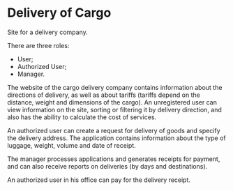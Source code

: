 # Delivery of Cargo

Site for a delivery company.

  There are three roles: 
* User;
* Authorized User;
* Manager.

The website of the cargo delivery company contains information about the directions of delivery, as well as about tariffs (tariffs depend on the distance, weight and dimensions of the cargo).
An unregistered user can view information on the site, sorting or filtering it by delivery direction, and also has the ability to calculate the cost of services.

An authorized user can create a request for delivery of goods and specify the delivery address. The application contains information about the type of luggage, weight, volume and date of receipt.

The manager processes applications and generates receipts for payment, and can also receive reports on deliveries (by days and destinations).

An authorized user in his office can pay for the delivery receipt.
